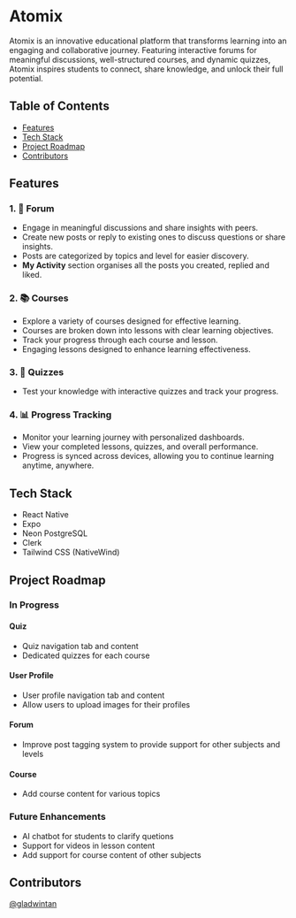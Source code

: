 # Atomix

Atomix is an innovative educational platform that transforms learning into an engaging and collaborative journey. Featuring interactive forums for meaningful discussions, well-structured courses, and dynamic quizzes, Atomix inspires students to connect, share knowledge, and unlock their full potential.

## Table of Contents

- [Features](#features)
- [Tech Stack](#tech-stack)
- [Project Roadmap](#project-roadmap)
- [Contributors](#contributors)

## Features

### 1. :star2: Forum

- Engage in meaningful discussions and share insights with peers.
- Create new posts or reply to existing ones to discuss questions or share insights.
- Posts are categorized by topics and level for easier discovery.
- **My Activity** section organises all the posts you created, replied and liked.

### 2. :books: Courses

- Explore a variety of courses designed for effective learning.
- Courses are broken down into lessons with clear learning objectives.
- Track your progress through each course and lesson.
- Engaging lessons designed to enhance learning effectiveness.

### 3. :dart: Quizzes

- Test your knowledge with interactive quizzes and track your progress.

### 4. :bar_chart: Progress Tracking

- Monitor your learning journey with personalized dashboards.
- View your completed lessons, quizzes, and overall performance.
- Progress is synced across devices, allowing you to continue learning anytime, anywhere.

## Tech Stack

- React Native
- Expo
- Neon PostgreSQL
- Clerk
- Tailwind CSS (NativeWind)

## Project Roadmap

### In Progress

#### Quiz

- Quiz navigation tab and content
- Dedicated quizzes for each course

#### User Profile

- User profile navigation tab and content
- Allow users to upload images for their profiles

#### Forum

- Improve post tagging system to provide support for other subjects and levels

#### Course

- Add course content for various topics

### Future Enhancements

- AI chatbot for students to clarify quetions
- Support for videos in lesson content
- Add support for course content of other subjects

## Contributors

[@gladwintan](https://github.com/gladwintan)

